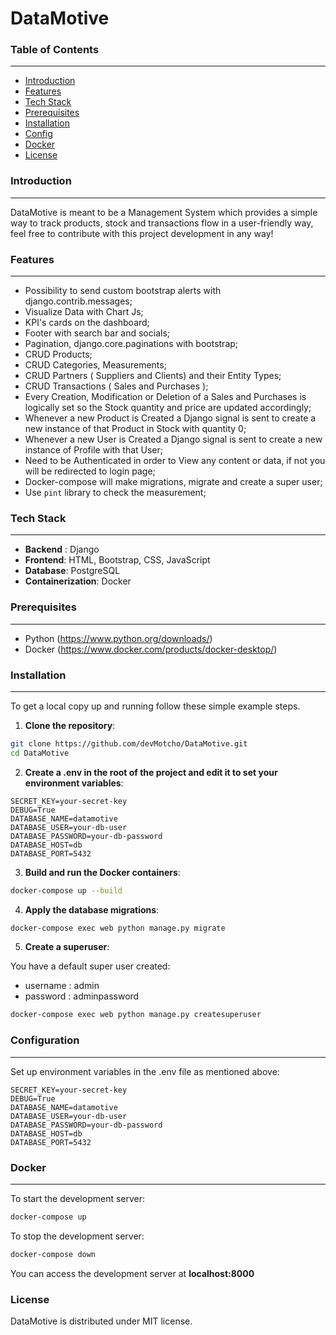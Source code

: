 # DataMotive


### Table of Contents

---

- [Introduction](#introduction)
- [Features](#features)
- [Tech Stack](#tech-stack)
- [Prerequisites](#prerequisites)
- [Installation](#installation)
- [Config](#conf)
- [Docker](#docker)
- [License](#license)

### Introduction

---

DataMotive is meant to be a Management System which provides a simple way to track products, stock and transactions flow in a user-friendly way, feel free to contribute with this project development in any way!

### Features

---

- Possibility to send custom bootstrap alerts with django.contrib.messages;
- Visualize Data with Chart Js;
- KPI's cards on the dashboard;
- Footer with search bar and socials;
- Pagination, django.core.paginations with bootstrap;
- CRUD Products;
- CRUD Categories, Measurements;
- CRUD Partners ( Suppliers and Clients) and their Entity Types;
- CRUD Transactions ( Sales and Purchases );
- Every Creation, Modification or Deletion of a Sales and Purchases is logically set so the Stock quantity and price are updated accordingly;
- Whenever a new Product is Created a Django signal is sent to create a new instance of that Product in Stock with quantity 0;
- Whenever a new User is Created a Django signal is sent to create a new instance of Profile with that User;
- Need to be Authenticated in order to View any content or data, if not you will be redirected to login page;
- Docker-compose will make migrations, migrate and create a super user;
- Use `pint` library to check the measurement;

### Tech Stack

---

- **Backend** : Django
- **Frontend**: HTML, Bootstrap, CSS, JavaScript
- **Database**: PostgreSQL
- **Containerization**: Docker

### Prerequisites

---

- Python (https://www.python.org/downloads/)
- Docker (https://www.docker.com/products/docker-desktop/)

### Installation

---

To get a local copy up and running follow these simple example steps.

1. **Clone the repository**:

```bash
git clone https://github.com/devMotcho/DataMotive.git
cd DataMotive
```

2. **Create a .env in the root of the project and edit it to set your environment variables**:

```.env
SECRET_KEY=your-secret-key
DEBUG=True
DATABASE_NAME=datamotive
DATABASE_USER=your-db-user
DATABASE_PASSWORD=your-db-password
DATABASE_HOST=db
DATABASE_PORT=5432
```

3. **Build and run the Docker containers**:

```bash
docker-compose up --build
```

4. **Apply the database migrations**:

```bash
docker-compose exec web python manage.py migrate
```

5. **Create a superuser**:

You have a default super user created:

- username : admin
- password : adminpassword

```bash
docker-compose exec web python manage.py createsuperuser
```

### Configuration

---

Set up environment variables in the .env file as mentioned above:

```
SECRET_KEY=your-secret-key
DEBUG=True
DATABASE_NAME=datamotive
DATABASE_USER=your-db-user
DATABASE_PASSWORD=your-db-password
DATABASE_HOST=db
DATABASE_PORT=5432
```

### Docker

---

To start the development server:

```bash
docker-compose up
```

To stop the development server:

```bash
docker-compose down
```

You can access the development server at **localhost:8000**

### License

DataMotive is distributed under MIT license.
